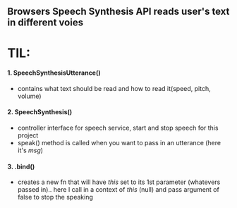 ## Browsers Speech Synthesis API reads user's text in different voies

# TIL:

#### 1. SpeechSynthesisUtterance()

- contains what text should be read and how to read it(speed, pitch, volume)

#### 2. SpeechSynthesis()

- controller interface for speech service, start and stop speech for this project
- speak() method is called when you want to pass in an utterance (here it's _msg_)

#### 3. .bind()

- creates a new fn that will have _this_ set to its 1st parameter (whatevers passed in).. here I call in a context of _this_ (null) and pass argument of false to stop the speaking
